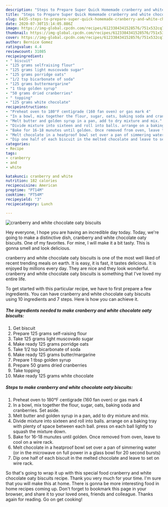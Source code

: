 ```yaml
---
description: "Steps to Prepare Super Quick Homemade cranberry and white chocolate oaty biscuits"
title: "Steps to Prepare Super Quick Homemade cranberry and white chocolate oaty biscuits"
slug: 6435-steps-to-prepare-super-quick-homemade-cranberry-and-white-chocolate-oaty-biscuits
date: 2020-07-30T15:14:05.886Z
image: https://img-global.cpcdn.com/recipes/6123384341528576/751x532cq70/cranberry-and-white-chocolate-oaty-biscuits-recipe-main-photo.jpg
thumbnail: https://img-global.cpcdn.com/recipes/6123384341528576/751x532cq70/cranberry-and-white-chocolate-oaty-biscuits-recipe-main-photo.jpg
cover: https://img-global.cpcdn.com/recipes/6123384341528576/751x532cq70/cranberry-and-white-chocolate-oaty-biscuits-recipe-main-photo.jpg
author: Bernice Gomez
ratingvalue: 4.4
reviewcount: 31085
recipeingredient:
- " biscuit"
- "125 grams selfraising flour"
- "125 grams light muscovado sugar"
- "125 grams porridge oats"
- "1/2 tsp bicarbonate of soda"
- "125 grams buttermargarine"
- "1 tbsp golden syrup"
- "50 grams dried cranberries"
- " topping"
- "125 grams white chocolate"
recipeinstructions:
- "Preheat oven to 180°F centigrade (160 fan oven) or gas mark 4"
- "In a bowl, mix together the flour, sugar, oats, baking soda and cranberries. Set aside."
- "Melt butter and golden syrup in a pan, add to dry mixture and mix."
- "Divide mixture into sixteen and roll into balls. arrange on a baking tray with plenty of space between each ball. press on each ball lightly to squash the mixture down."
- "Bake for 16-18 munutes until golden. Once removed from oven, leave to cool on a wire rack."
- "Melt chocolate in a heatproof bowl set over a pan of simmering water (or in the microwave on full power in a glass bowl for 20 second bursts)"
- "Dip one half of each biscuit in the melted chocolate and leave to set on wire rack."
categories:
- Recipe
tags:
- cranberry
- and
- white

katakunci: cranberry and white 
nutrition: 182 calories
recipecuisine: American
preptime: "PT14M"
cooktime: "PT54M"
recipeyield: "3"
recipecategory: Lunch

---
```



![cranberry and white chocolate oaty biscuits](https://img-global.cpcdn.com/recipes/6123384341528576/751x532cq70/cranberry-and-white-chocolate-oaty-biscuits-recipe-main-photo.jpg)

Hey everyone, I hope you are having an incredible day today. Today, we're going to make a distinctive dish, cranberry and white chocolate oaty biscuits. One of my favorites. For mine, I will make it a bit tasty. This is gonna smell and look delicious.

cranberry and white chocolate oaty biscuits is one of the most well liked of recent trending meals on earth. It is easy, it is fast, it tastes delicious. It is enjoyed by millions every day. They are nice and they look wonderful. cranberry and white chocolate oaty biscuits is something that I've loved my entire life.




To get started with this particular recipe, we have to first prepare a few ingredients. You can have cranberry and white chocolate oaty biscuits using 10 ingredients and 7 steps. Here is how you can achieve it.

<!--inarticleads1-->

##### The ingredients needed to make cranberry and white chocolate oaty biscuits:

1. Get  biscuit
1. Prepare 125 grams self-raising flour
1. Take 125 grams light muscovado sugar
1. Make ready 125 grams porridge oats
1. Take 1/2 tsp bicarbonate of soda
1. Make ready 125 grams butter/margarine
1. Prepare 1 tbsp golden syrup
1. Prepare 50 grams dried cranberries
1. Take  topping
1. Make ready 125 grams white chocolate




<!--inarticleads2-->

##### Steps to make cranberry and white chocolate oaty biscuits:

1. Preheat oven to 180°F centigrade (160 fan oven) or gas mark 4
1. In a bowl, mix together the flour, sugar, oats, baking soda and cranberries. Set aside.
1. Melt butter and golden syrup in a pan, add to dry mixture and mix.
1. Divide mixture into sixteen and roll into balls. arrange on a baking tray with plenty of space between each ball. press on each ball lightly to squash the mixture down.
1. Bake for 16-18 munutes until golden. Once removed from oven, leave to cool on a wire rack.
1. Melt chocolate in a heatproof bowl set over a pan of simmering water (or in the microwave on full power in a glass bowl for 20 second bursts)
1. Dip one half of each biscuit in the melted chocolate and leave to set on wire rack.




So that's going to wrap it up with this special food cranberry and white chocolate oaty biscuits recipe. Thank you very much for your time. I'm sure that you will make this at home. There is gonna be more interesting food in home recipes coming up. Don't forget to bookmark this page in your browser, and share it to your loved ones, friends and colleague. Thanks again for reading. Go on get cooking!
